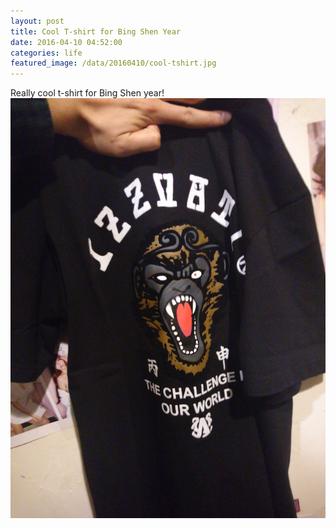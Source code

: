 ```yaml
---
layout: post
title: Cool T-shirt for Bing Shen Year
date: 2016-04-10 04:52:00
categories: life
featured_image: /data/20160410/cool-tshirt.jpg
---
```


Really cool t-shirt for Bing Shen year!
![Cool T-shirt](/data/20160410/cool-tshirt.jpg)
